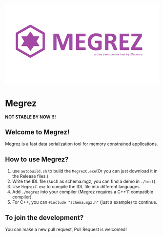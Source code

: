 <div>
	<img src="./doc/logo.png">
</div>

Megrez
====================

**NOT STABLE BY NOW !!!**

## Welcome to Megrez!

Megrez is a fast data serialization tool for memory constrained applications.

## How to use Megrez?

1. use `autobuild.sh` to build the `MegrezC.exe`(Or you can just download it in the Release files.)
2. Write the IDL file (such as schema.mgz, you can find a demo in `./test`).
3. Use `MegrezC.exe` to compile the IDL file into different languages.
4. Add `./megrez` into your compiler (Megrez requires a C++11 compatible compiler).
5. For C++, you can `#include "schema.mgz.h"` (just a example) to continue.

## To join the development?

You can make a new pull request, Pull Request is welcomed!
